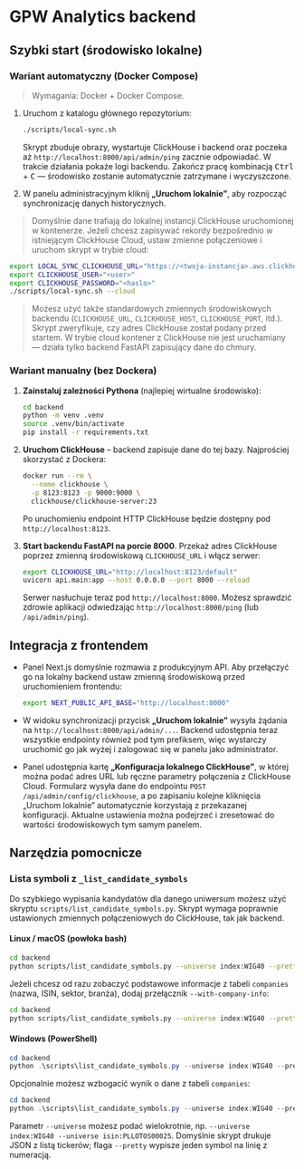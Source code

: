 # GPW Analytics backend

## Szybki start (środowisko lokalne)

### Wariant automatyczny (Docker Compose)

> Wymagania: Docker + Docker Compose.

1. Uruchom z katalogu głównego repozytorium:

   ```bash
   ./scripts/local-sync.sh
   ```

   Skrypt zbuduje obrazy, wystartuje ClickHouse i backend oraz poczeka aż
   `http://localhost:8000/api/admin/ping` zacznie odpowiadać. W trakcie działania
   pokaże logi backendu. Zakończ pracę kombinacją <kbd>Ctrl</kbd> + <kbd>C</kbd> —
   środowisko zostanie automatycznie zatrzymane i wyczyszczone.

2. W panelu administracyjnym kliknij **„Uruchom lokalnie”**, aby rozpocząć
   synchronizację danych historycznych.

> Domyślnie dane trafiają do lokalnej instancji ClickHouse uruchomionej w
> kontenerze. Jeżeli chcesz zapisywać rekordy bezpośrednio w istniejącym
> ClickHouse Cloud, ustaw zmienne połączeniowe i uruchom skrypt w trybie cloud:

```bash
export LOCAL_SYNC_CLICKHOUSE_URL="https://<twoja-instancja>.aws.clickhouse.cloud:8443/default?secure=1"
export CLICKHOUSE_USER="<user>"
export CLICKHOUSE_PASSWORD="<haslo>"
./scripts/local-sync.sh --cloud
```

> Możesz użyć także standardowych zmiennych środowiskowych backendu (`CLICKHOUSE_URL`,
> `CLICKHOUSE_HOST`, `CLICKHOUSE_PORT`, itd.). Skrypt zweryfikuje, czy adres
> ClickHouse został podany przed startem. W trybie cloud kontener z ClickHouse nie jest
> uruchamiany — działa tylko backend FastAPI zapisujący dane do chmury.

### Wariant manualny (bez Dockera)

1. **Zainstaluj zależności Pythona** (najlepiej wirtualne środowisko):

   ```bash
   cd backend
   python -m venv .venv
   source .venv/bin/activate
   pip install -r requirements.txt
   ```

2. **Uruchom ClickHouse** – backend zapisuje dane do tej bazy. Najprościej
   skorzystać z Dockera:

   ```bash
   docker run --rm \
     --name clickhouse \
     -p 8123:8123 -p 9000:9000 \
     clickhouse/clickhouse-server:23
   ```

   Po uruchomieniu endpoint HTTP ClickHouse będzie dostępny pod
   `http://localhost:8123`.

3. **Start backendu FastAPI na porcie 8000**. Przekaż adres ClickHouse poprzez
   zmienną środowiskową `CLICKHOUSE_URL` i włącz serwer:

   ```bash
   export CLICKHOUSE_URL="http://localhost:8123/default"
   uvicorn api.main:app --host 0.0.0.0 --port 8000 --reload
   ```

   Serwer nasłuchuje teraz pod `http://localhost:8000`. Możesz sprawdzić zdrowie
   aplikacji odwiedzając `http://localhost:8000/ping` (lub `/api/admin/ping`).

## Integracja z frontendem

- Panel Next.js domyślnie rozmawia z produkcyjnym API. Aby przełączyć go na
  lokalny backend ustaw zmienną środowiskową przed uruchomieniem frontendu:

  ```bash
  export NEXT_PUBLIC_API_BASE="http://localhost:8000"
  ```

- W widoku synchronizacji przycisk **„Uruchom lokalnie”** wysyła żądania na
  `http://localhost:8000/api/admin/...`. Backend udostępnia teraz wszystkie
  endpointy również pod tym prefiksem, więc wystarczy uruchomić go jak wyżej i
  zalogować się w panelu jako administrator.
- Panel udostępnia kartę **„Konfiguracja lokalnego ClickHouse”**, w której
  można podać adres URL lub ręczne parametry połączenia z ClickHouse Cloud.
  Formularz wysyła dane do endpointu `POST /api/admin/config/clickhouse`, a
  po zapisaniu kolejne kliknięcia „Uruchom lokalnie” automatycznie korzystają z
  przekazanej konfiguracji. Aktualne ustawienia można podejrzeć i zresetować
  do wartości środowiskowych tym samym panelem.

## Narzędzia pomocnicze

### Lista symboli z `_list_candidate_symbols`

Do szybkiego wypisania kandydatów dla danego uniwersum możesz użyć skryptu
`scripts/list_candidate_symbols.py`. Skrypt wymaga poprawnie ustawionych
zmiennych połączeniowych do ClickHouse, tak jak backend.

#### Linux / macOS (powłoka bash)

```bash
cd backend
python scripts/list_candidate_symbols.py --universe index:WIG40 --pretty
```

Jeżeli chcesz od razu zobaczyć podstawowe informacje z tabeli `companies`
(nazwa, ISIN, sektor, branża), dodaj przełącznik `--with-company-info`:

```bash
cd backend
python scripts/list_candidate_symbols.py --universe index:WIG40 --pretty --with-company-info
```

#### Windows (PowerShell)

```powershell
cd backend
python .\scripts\list_candidate_symbols.py --universe index:WIG40 --pretty
```

Opcjonalnie możesz wzbogacić wynik o dane z tabeli `companies`:

```powershell
cd backend
python .\scripts\list_candidate_symbols.py --universe index:WIG40 --pretty --with-company-info
```

Parametr `--universe` możesz podać wielokrotnie, np. `--universe index:WIG40
--universe isin:PLLOTOS00025`. Domyślnie skrypt drukuje JSON z listą tickerów;
flaga `--pretty` wypisze jeden symbol na linię z numeracją.

